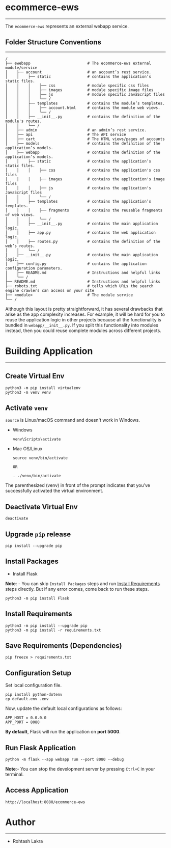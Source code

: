 # ecommerce-ews

---

The ```ecommerce-ews``` represents an external webapp service.

## Folder Structure Conventions

---

```
/
├── ewebapp                         # The ecommerce-ews external module/service
│    ├── account                    # an account’s rest service.
│    │    ├── static                # contains the application’s static files.
│    │    │    ├── css              # module specific css files
│    │    │    ├── images           # module specific image files
│    │    │    ├── js               # module specific JavaScript files
│    │    │    └── /
│    │    ├── templates             # contains the module’s templates.
│    │    │    ├── account.html     # contains the module web views.
│    │    │    └── /
│    │    ├── __init__.py           # contains the definition of the module's routes.
│    │    └── /
│    ├── admin                      # an admin’s rest service.
│    ├── api                        # The API service
│    ├── cart                       # The HTML views/pages of accounts
│    ├── models                     # contains the definition of the application’s models.
│    ├── webapp                     # contains the definition of the application’s models.
│    │    ├── static                # contains the application’s static files.
│    │    │    ├── css              # contains the application's css files
│    │    │    ├── images           # contains the application's image files
│    │    │    ├── js               # contains the application's JavaScript files
│    │    │    └── /
│    │    ├── templates             # contains the application’s templates.
│    │    │    ├── fragments        # contains the reusable fragments of web views.
│    │    │    └── /
│    │    ├── __init__.py           # contains the main application logic.
│    │    ├── app.py                # contains the web application logic.
│    │    ├── routes.py             # contains the definition of the web’s routes.
│    │    └── /
|    ├── __init__.py                # contains the main application logic.
│    ├── config.py                  # contains the application configuration parameters.
│    ├── README.md                  # Instructions and helpful links
│    └── /
├── README.md                       # Instructions and helpful links
├── robots.txt                      # tells which URLs the search engine crawlers can access on your site
├── <module>                        # The module service
└── /
```


Although this layout is pretty straightforward, it has several drawbacks that arise as the app complexity increases. 
For example, it will be hard for you to reuse the application logic in other projects because all the functionality is 
bundled in ```webapp/__init__.py```. If you split this functionality into modules instead, then you could reuse complete modules 
across different projects.



# Building Application

---

## Create Virtual Env
```shell
python3 -m pip install virtualenv
python3 -m venv venv
```

## Activate ```venv```

```source``` is Linux/macOS command and doesn't work in Windows.

- Windows

    ```shell
    venv\Scripts\activate
    ```

- Mac OS/Linux

    ```shell
    source venv/bin/activate
  
  OR
  
    . ./venv/bin/activate
    ```

The parenthesized (venv) in front of the prompt indicates that you’ve successfully activated the virtual environment.

## Deactivate Virtual Env
```shell
deactivate
```

## Upgrade ```pip``` release

```shell
pip install --upgrade pip
```

## Install Packages

- Install Flask

**Note**: - You can skip ```Install Packages``` steps and run [Install Requirements](./Install_Requirements) steps directly. But if any error comes, come back to run these steps.

```shell
python3 -m pip install Flask
```


## Install Requirements

```shell
python3 -m pip install --upgrade pip
python3 -m pip install -r requirements.txt
```



## Save Requirements (Dependencies)
```shell
pip freeze > requirements.txt
```


## Configuration Setup

Set local configuration file.

```shell
pip install python-dotenv
cp default.env .env
```

Now, update the default local configurations as follows:

```text
APP_HOST = 0.0.0.0
APP_PORT = 8080
```

**By default**, Flask will run the application on **port 5000**.

## Run Flask Application

```shell
python -m flask --app webapp run --port 8080 --debug
```

**Note**:- You can stop the development server by pressing ```Ctrl+C``` in your terminal.


## Access Application
```shell
http://localhost:8080/ecommerce-ews
```


# Author

---

- Rohtash Lakra
